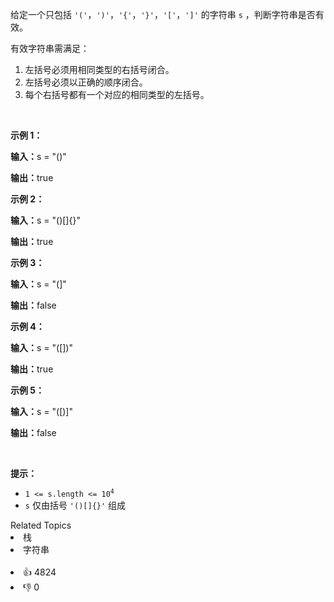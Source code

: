 <p>给定一个只包括 <code>'('</code>，<code>')'</code>，<code>'{'</code>，<code>'}'</code>，<code>'['</code>，<code>']'</code>&nbsp;的字符串 <code>s</code> ，判断字符串是否有效。</p>

<p>有效字符串需满足：</p>

<ol> 
 <li>左括号必须用相同类型的右括号闭合。</li> 
 <li>左括号必须以正确的顺序闭合。</li> 
 <li>每个右括号都有一个对应的相同类型的左括号。</li> 
</ol>

<p>&nbsp;</p>

<p><strong class="example">示例 1：</strong></p>

<div class="example-block"> 
 <p><span class="example-io"><b>输入：</b>s = "()"</span></p> 
</div>

<p><span class="example-io"><b>输出：</b>true</span></p>

<p><strong class="example">示例 2：</strong></p>

<div class="example-block"> 
 <p><span class="example-io"><b>输入：</b>s = "()[]{}"</span></p> 
</div>

<p><span class="example-io"><b>输出：</b>true</span></p>

<p><strong class="example">示例 3：</strong></p>

<div class="example-block"> 
 <p><span class="example-io"><b>输入：</b>s = "(]"</span></p> 
</div>

<p><span class="example-io"><b>输出：</b>false</span></p>

<p><strong class="example">示例 4：</strong></p>

<div class="example-block"> 
 <p><span class="example-io"><b>输入：</b>s = "([])"</span></p> 
</div>

<p><span class="example-io"><b>输出：</b>true</span></p>

<p><strong class="example">示例 5：</strong></p>

<div class="example-block"> 
 <p><span class="example-io"><b>输入：</b>s = "([)]"</span></p> 
</div>

<p><span class="example-io"><b>输出：</b>false</span></p>

<p>&nbsp;</p>

<p><strong>提示：</strong></p>

<ul> 
 <li><code>1 &lt;= s.length &lt;= 10<sup>4</sup></code></li> 
 <li><code>s</code> 仅由括号 <code>'()[]{}'</code> 组成</li> 
</ul>

<div><div>Related Topics</div><div><li>栈</li><li>字符串</li></div></div><br><div><li>👍 4824</li><li>👎 0</li></div>
